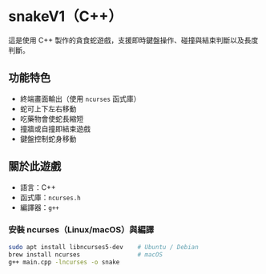 # snakeV1（C++）

這是使用 C++ 製作的貪食蛇遊戲，支援即時鍵盤操作、碰撞與結束判斷以及長度判斷。

## 功能特色

- 終端畫面輸出（使用 `ncurses` 函式庫）
- 蛇可上下左右移動
- 吃藥物會使蛇長縮短
- 撞牆或自撞即結束遊戲
- 鍵盤控制蛇身移動

## 關於此遊戲

- 語言：C++
- 函式庫：`ncurses.h`
- 編譯器：`g++`
### 安裝 ncurses（Linux/macOS）與編譯

```bash
sudo apt install libncurses5-dev    # Ubuntu / Debian
brew install ncurses                # macOS
g++ main.cpp -lncurses -o snake

